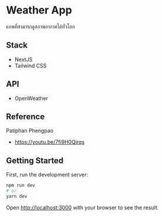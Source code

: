 # Weather App
แอพที่สามารถดูสภาพอากาศได้ทั่วโลก

## Stack
- NextJS
- Tailwind CSS

## API
- OpenWeather

## Reference
Patiphan Phengpao
- https://youtu.be/7fi9H0Qjrqs

## Getting Started

First, run the development server:

```bash
npm run dev
# or
yarn dev
```

Open [http://localhost:3000](http://localhost:3000) with your browser to see the result.

